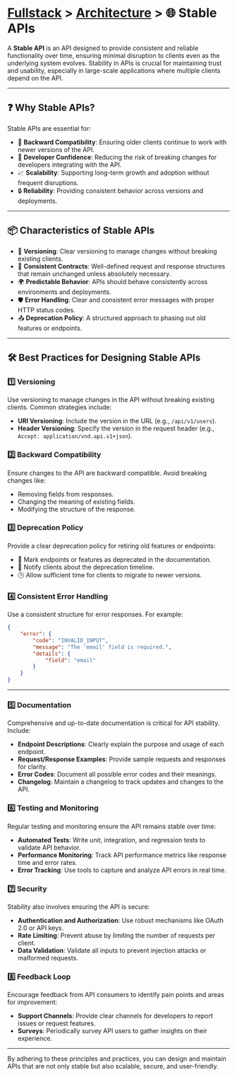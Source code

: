 # [Fullstack](../../) > [Architecture](../) > 🌐 Stable APIs

A **Stable API** is an API designed to provide consistent and reliable functionality over time, ensuring minimal disruption to clients even as the underlying system evolves. Stability in APIs is crucial for maintaining trust and usability, especially in large-scale applications where multiple clients depend on the API.

---

## ❓ Why Stable APIs?

Stable APIs are essential for:

- 🔄 **Backward Compatibility**: Ensuring older clients continue to work with newer versions of the API.
- 🚀 **Developer Confidence**: Reducing the risk of breaking changes for developers integrating with the API.
- 📈 **Scalability**: Supporting long-term growth and adoption without frequent disruptions.
- 🔒 **Reliability**: Providing consistent behavior across versions and deployments.

---

## 📦 Characteristics of Stable APIs

- 🔄 **Versioning**: Clear versioning to manage changes without breaking existing clients.
- 📘 **Consistent Contracts**: Well-defined request and response structures that remain unchanged unless absolutely necessary.
- 🌍 **Predictable Behavior**: APIs should behave consistently across environments and deployments.
- 🛡️ **Error Handling**: Clear and consistent error messages with proper HTTP status codes.
- 📤 **Deprecation Policy**: A structured approach to phasing out old features or endpoints.

---

## 🛠️ Best Practices for Designing Stable APIs

### 1️⃣ Versioning

Use versioning to manage changes in the API without breaking existing clients. Common strategies include:

- **URI Versioning**: Include the version in the URL (e.g., `/api/v1/users`).
- **Header Versioning**: Specify the version in the request header (e.g., `Accept: application/vnd.api.v1+json`).

### 2️⃣ Backward Compatibility

Ensure changes to the API are backward compatible. Avoid breaking changes like:

- Removing fields from responses.
- Changing the meaning of existing fields.
- Modifying the structure of the response.

### 3️⃣ Deprecation Policy

Provide a clear deprecation policy for retiring old features or endpoints:

- 🛑 Mark endpoints or features as deprecated in the documentation.
- 📢 Notify clients about the deprecation timeline.
- 🕒 Allow sufficient time for clients to migrate to newer versions.

### 4️⃣ Consistent Error Handling

Use a consistent structure for error responses. For example:

```json
{
    "error": {
        "code": "INVALID_INPUT",
        "message": "The 'email' field is required.",
        "details": {
            "field": "email"
        }
    }
}
```

---

### 5️⃣ Documentation

Comprehensive and up-to-date documentation is critical for API stability. Include:

- **Endpoint Descriptions**: Clearly explain the purpose and usage of each endpoint.
- **Request/Response Examples**: Provide sample requests and responses for clarity.
- **Error Codes**: Document all possible error codes and their meanings.
- **Changelog**: Maintain a changelog to track updates and changes to the API.

### 6️⃣ Testing and Monitoring

Regular testing and monitoring ensure the API remains stable over time:

- **Automated Tests**: Write unit, integration, and regression tests to validate API behavior.
- **Performance Monitoring**: Track API performance metrics like response time and error rates.
- **Error Tracking**: Use tools to capture and analyze API errors in real time.

### 7️⃣ Security

Stability also involves ensuring the API is secure:

- **Authentication and Authorization**: Use robust mechanisms like OAuth 2.0 or API keys.
- **Rate Limiting**: Prevent abuse by limiting the number of requests per client.
- **Data Validation**: Validate all inputs to prevent injection attacks or malformed requests.

### 8️⃣ Feedback Loop

Encourage feedback from API consumers to identify pain points and areas for improvement:

- **Support Channels**: Provide clear channels for developers to report issues or request features.
- **Surveys**: Periodically survey API users to gather insights on their experience.

---

By adhering to these principles and practices, you can design and maintain APIs that are not only stable but also scalable, secure, and user-friendly.
